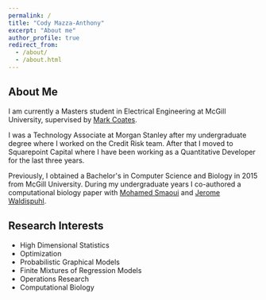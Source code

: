 ```yaml
---
permalink: /
title: "Cody Mazza-Anthony"
excerpt: "About me"
author_profile: true
redirect_from: 
  - /about/
  - /about.html
---
```


## About Me

I am currently a Masters student in Electrical Engineering at McGill University, supervised by [Mark Coates](http://www.ece.mcgill.ca/~mcoate/).

I was a Technology Associate at Morgan Stanley after my undergraduate degree where I worked on the 
Credit Risk team. After that I moved to Squarepoint Capital where I have been working as a 
Quantitative Developer for the last three years.

Previously, I obtained a Bachelor's in Computer Science and Biology in 2015 from McGill University. During my 
undergraduate years I co-authored a computational biology paper with [Mohamed Smaoui](https://www.cs.mcgill.ca/~msmaou/) 
and [Jerome Waldispuhl](https://www.cs.mcgill.ca/~jeromew/). 

## Research Interests

+ High Dimensional Statistics
+ Optimization
+ Probabilistic Graphical Models
+ Finite Mixtures of Regression Models
+ Operations Research
+ Computational Biology